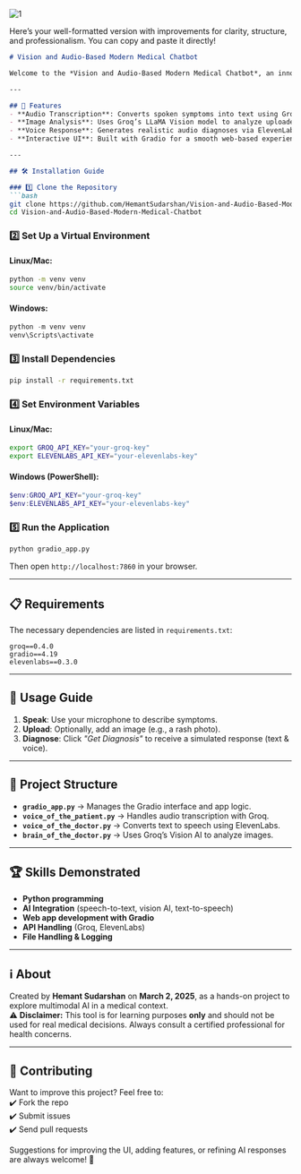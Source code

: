 
![1](https://github.com/user-attachments/assets/ad49f752-478a-4a2f-a22d-1e89f85dc80b)


Here’s your well-formatted version with improvements for clarity, structure, and professionalism. You can copy and paste it directly!  

```markdown
# Vision and Audio-Based Modern Medical Chatbot

Welcome to the *Vision and Audio-Based Modern Medical Chatbot*, an innovative AI-powered tool designed to simulate medical consultations. Speak your symptoms, upload an image, and receive a **fictional** diagnosis in both text and audio form. **Note: This is for educational purposes only and not real medical advice.**

---

## 🚀 Features
- **Audio Transcription**: Converts spoken symptoms into text using Groq’s Whisper model.  
- **Image Analysis**: Uses Groq’s LLaMA Vision model to analyze uploaded images.  
- **Voice Response**: Generates realistic audio diagnoses via ElevenLabs.  
- **Interactive UI**: Built with Gradio for a smooth web-based experience.  

---

## 🛠 Installation Guide

### 1️⃣ Clone the Repository  
```bash
git clone https://github.com/HemantSudarshan/Vision-and-Audio-Based-Modern-Medical-Chatbot.git
cd Vision-and-Audio-Based-Modern-Medical-Chatbot
```

### 2️⃣ Set Up a Virtual Environment  
#### Linux/Mac:  
```bash
python -m venv venv
source venv/bin/activate
```
#### Windows:  
```powershell
python -m venv venv
venv\Scripts\activate
```

### 3️⃣ Install Dependencies  
```bash
pip install -r requirements.txt
```

### 4️⃣ Set Environment Variables  
#### Linux/Mac:  
```bash
export GROQ_API_KEY="your-groq-key"
export ELEVENLABS_API_KEY="your-elevenlabs-key"
```
#### Windows (PowerShell):  
```powershell
$env:GROQ_API_KEY="your-groq-key"
$env:ELEVENLABS_API_KEY="your-elevenlabs-key"
```

### 5️⃣ Run the Application  
```bash
python gradio_app.py
```
Then open `http://localhost:7860` in your browser.

---

## 📋 Requirements
The necessary dependencies are listed in `requirements.txt`:  
```
groq==0.4.0
gradio==4.19
elevenlabs==0.3.0
```

---

## 🎯 Usage Guide
1. **Speak**: Use your microphone to describe symptoms.  
2. **Upload**: Optionally, add an image (e.g., a rash photo).  
3. **Diagnose**: Click *"Get Diagnosis"* to receive a simulated response (text & voice).  

---

## 📂 Project Structure
- **`gradio_app.py`** → Manages the Gradio interface and app logic.  
- **`voice_of_the_patient.py`** → Handles audio transcription with Groq.  
- **`voice_of_the_doctor.py`** → Converts text to speech using ElevenLabs.  
- **`brain_of_the_doctor.py`** → Uses Groq’s Vision AI to analyze images.  

---

## 🏆 Skills Demonstrated
- **Python programming**  
- **AI Integration** (speech-to-text, vision AI, text-to-speech)  
- **Web app development with Gradio**  
- **API Handling** (Groq, ElevenLabs)  
- **File Handling & Logging**  

---

## ℹ️ About  
Created by **Hemant Sudarshan** on **March 2, 2025**, as a hands-on project to explore multimodal AI in a medical context.  
⚠️ **Disclaimer:** This tool is for learning purposes **only** and should not be used for real medical decisions. Always consult a certified professional for health concerns.  

---

## 🤝 Contributing  
Want to improve this project? Feel free to:  
✔️ Fork the repo  
✔️ Submit issues  
✔️ Send pull requests  

Suggestions for improving the UI, adding features, or refining AI responses are always welcome! 🚀  
```


